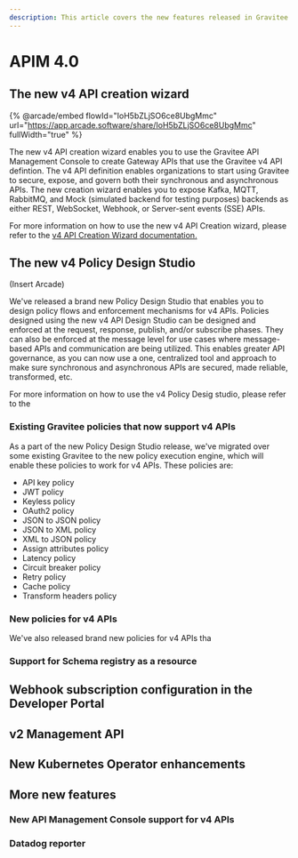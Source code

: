 ```yaml
---
description: This article covers the new features released in Gravitee 4.0
---
```


# APIM 4.0

## The new v4 API creation wizard

{% @arcade/embed flowId="IoH5bZLjSO6ce8UbgMmc" url="https://app.arcade.software/share/IoH5bZLjSO6ce8UbgMmc" fullWidth="true" %}

The new v4 API creation wizard enables you to use the Gravitee API Management Console to create Gateway APIs that use the Gravitee v4 API defintion. The v4 API definition enables organizations to start using Gravitee to secure, expose, and govern both their synchronous and asynchronous APIs. The new creation wizard enables you to expose Kafka, MQTT, RabbitMQ, and Mock (simulated backend for testing purposes) backends as either REST, WebSocket, Webhook, or Server-sent events (SSE) APIs.

For more information on how to use the new v4 API Creation wizard, please refer to the [v4 API Creation Wizard documentation. ](../../../guides/create-apis/how-to/v4-api-creation-wizard-docs.md)

## The new v4 Policy Design Studio

(Insert Arcade)

We've released a brand new Policy Design Studio that enables you to design policy flows and enforcement mechanisms for v4 APIs. Policies designed using the new v4 API Design Studio can be designed and enforced at the request, response, publish, and/or subscribe phases. They can also be enforced at the message level for use cases where message-based APIs and communication are being utilized. This enables greater API governance, as you can now use a one, centralized tool and approach to make sure synchronous and asynchronous APIs are secured, made reliable, transformed, etc.

For more information on how to use the v4 Policy Desig studio, please refer to the&#x20;

### Existing Gravitee policies that now support v4 APIs

As a part of the new Policy Design Studio release, we've migrated over some existing Gravitee to the new policy execution engine, which will enable these policies to work for v4 APIs. These policies are:

* API key policy
* JWT policy
* Keyless policy
* OAuth2 policy
* JSON to JSON policy&#x20;
* JSON to XML policy
* XML to JSON policy
* Assign attributes policy&#x20;
* Latency policy&#x20;
* Circuit breaker policy&#x20;
* Retry policy&#x20;
* Cache policy&#x20;
* Transform headers policy

### New policies for v4 APIs

We've also released brand new policies for v4 APIs tha&#x20;

### Support for Schema registry as a resource

## Webhook subscription configuration in the Developer Portal

## v2 Management API

## New Kubernetes Operator enhancements

## More new features

### New API Management Console support for v4 APIs

### Datadog reporter

